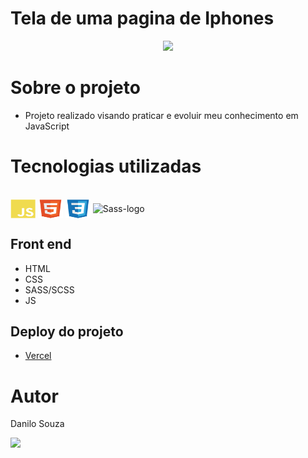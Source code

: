 # Tela de uma pagina de Iphones
<div align="center" max-width="600" max-height="600">
  <a href="https://page-iphone.vercel.app//" target="_blank">
    <img width="600" src="imagem aquui">
  </a>
</div>

# Sobre o projeto
- Projeto realizado visando praticar e evoluir meu conhecimento em JavaScript

# Tecnologias utilizadas

<div style="display: inline_block"><br>
  <img align="center" alt="Js-logo" title="JavaScript" height="30" width="40" src="https://raw.githubusercontent.com/devicons/devicon/master/icons/javascript/javascript-plain.svg">
  <img align="center" alt="HTML-logo" title="HTML" height="30" width="40" src="https://raw.githubusercontent.com/devicons/devicon/master/icons/html5/html5-original.svg">
  <img align="center" alt="CSS-logo" title="CSS" height="30" width="40" src="https://raw.githubusercontent.com/devicons/devicon/master/icons/css3/css3-original.svg">
  <img align="center" alt="Sass-logo" title="SASS" height="30" width="40" src="https://cdn.jsdelivr.net/gh/devicons/devicon/icons/sass/sass-original.svg"/>
</div>

## Front end
- HTML
- CSS
- SASS/SCSS
- JS
## Deploy do projeto
- <a href="https://page-iphone.vercel.app//">Vercel</a>



# Autor

Danilo Souza
<div>
  <a href="https://www.linkedin.com/in/danilosantosdeveloper/" target="_blank" rel="external" title="Linkedin">
    <img src="https://img.shields.io/badge/-LinkedIn-%230077B5?style=for-the-badge&logo=linkedin&logoColor=white" target="_blank">
  </a>
</div>
